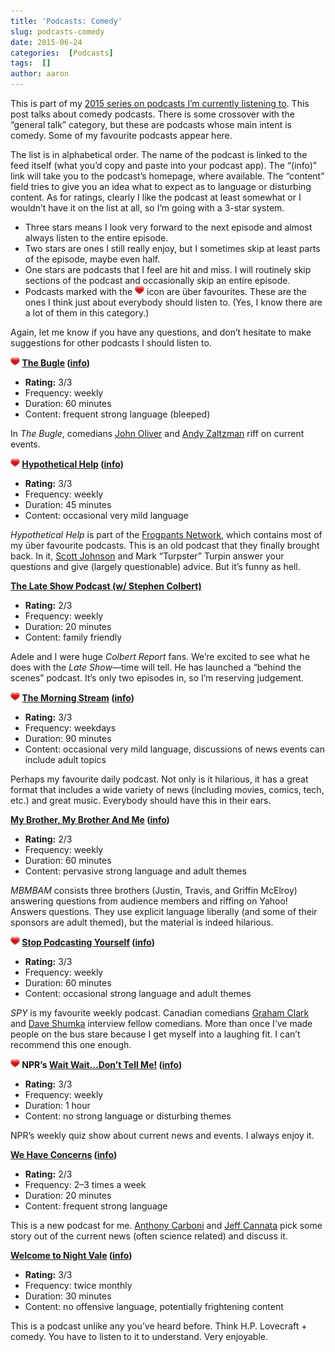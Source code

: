 ```yaml
---
title: 'Podcasts: Comedy'
slug: podcasts-comedy
date: 2015-06-24
categories:  [Podcasts]
tags:  []
author: aaron
---
```


This is part of my [2015 series on podcasts I’m currently listening to](../podcasts-what-im-listening-to-2015). This post talks about comedy podcasts. There is some crossover with the “general talk” category, but these are podcasts whose main intent is comedy. Some of my favourite podcasts appear here.

The list is in alphabetical order. The name of the podcast is linked to the feed itself (what you’d copy and paste into your podcast app). The “(info)” link will take you to the podcast’s homepage, where available. The “content” field tries to give you an idea what to expect as to language or disturbing content. As for ratings, clearly I like the podcast at least somewhat or I wouldn’t have it on the list at all, so I’m going with a 3-star system.

- Three stars means I look very forward to the next episode and almost always listen to the entire episode.
- Two stars are ones I still really enjoy, but I sometimes skip at least parts of the episode, maybe even half.
- One stars are podcasts that I feel are hit and miss. I will routinely skip sections of the podcast and occasionally skip an entire episode.
- Podcasts marked with the ![package_favorite](/images/package_favorite.png) icon are über favourites. These are the ones I think just about everybody should listen to. (Yes, I know there are a lot of them in this category.)

Again, let me know if you have any questions, and don’t hesitate to make suggestions for other podcasts I should listen to.

**![package_favorite](/images/package_favorite.png) [The Bugle](http://feeds.feedburner.com/thebuglefeed) ([info](http://thebuglepodcast.com/))**

- **Rating:** 3/3 
- Frequency: weekly
- Duration: 60 minutes
- Content: frequent strong language (bleeped)

In *The Bugle*, comedians [John Oliver](https://en.wikipedia.org/wiki/John_Oliver_(comedian)) and [Andy Zaltzman](https://en.wikipedia.org/wiki/Andy_Zaltzman) riff on current events.

**![package_favorite](/images/package_favorite.png) [Hypothetical Help](http://feeds.frogpants.com/hypohelp_feed.xml) ([info](http://frogpants.com/podcasts/hypothetical-help/))**

- **Rating:** 3/3 
- Frequency: weekly
- Duration: 45 minutes
- Content: occasional very mild language

*Hypothetical Help* is part of the [Frogpants Network](http://frogpants.com/), which contains most of my über favourite podcasts. This is an old podcast that they finally brought back. In it, [Scott Johnson](https://en.wikipedia.org/wiki/Scott_Johnson_(cartoonist)) and Mark “Turpster” Turpin answer your questions and give (largely questionable) advice. But it’s funny as hell.

**[The Late Show Podcast (w/ Stephen Colbert)](http://feed.theplatform.com/f/kYEXFC/zVfDzVbQRltO)**

- **Rating:** 2/3 
- Frequency: weekly
- Duration: 20 minutes
- Content: family friendly

Adele and I were huge *Colbert Report* fans. We’re excited to see what he does with the *Late Show*—time will tell. He has launched a “behind the scenes” podcast. It’s only two episodes in, so I’m reserving judgement.

**![package_favorite](/images/package_favorite.png) [The Morning Stream](http://myextralife.com/ftp/radio/morningstream.xml) ([info](http://frogpants.com/tms/))**

- **Rating:** 3/3 
- Frequency: weekdays
- Duration: 90 minutes
- Content: occasional very mild language, discussions of news events can include adult topics

Perhaps my favourite daily podcast. Not only is it hilarious, it has a great format that includes a wide variety of news (including movies, comics, tech, etc.) and great music. Everybody should have this in their ears.

**[My Brother, My Brother And Me](http://mbmbam.libsyn.com/rss) ([info](http://www.maximumfun.org/shows/my-brother-my-brother-and-me))**

- **Rating:** 2/3 
- Frequency: weekly
- Duration: 60 minutes
- Content: pervasive strong language and adult themes

*MBMBAM* consists three brothers (Justin, Travis, and Griffin McElroy) answering questions from audience members and riffing on Yahoo! Answers questions. They use explicit language liberally (and some of their sponsors are adult themed), but the material is indeed hilarious.

**![package_favorite](/images/package_favorite.png) [Stop Podcasting Yourself](http://stoppodcastingyourself.libsyn.com/rss) ([info](http://www.maximumfun.org/shows/stop-podcasting-yourself))**

- **Rating:** 3/3 
- Frequency: weekly
- Duration: 60 minutes
- Content: occasional strong language and adult themes

*SPY* is my favourite weekly podcast. Canadian comedians [Graham Clark](http://grahamclark.com/) and [Dave Shumka](http://t.co/kjtFZOvKZW) interview fellow comedians. More than once I’ve made people on the bus stare because I get myself into a laughing fit. I can’t recommend this one enough.

**![package_favorite](/images/package_favorite.png) NPR’s [Wait Wait…Don’t Tell Me!](http://www.npr.org/rss/podcast.php?id=35) ([info](http://www.npr.org/programs/wait-wait-dont-tell-me/))**

- **Rating:** 3/3 
- Frequency: weekly
- Duration: 1 hour
- Content: no strong language or disturbing themes

NPR’s weekly quiz show about current news and events. I always enjoy it.

**[We Have Concerns](http://simplecast.fm/podcasts/1041/rss) ([info](http://www.wehaveconcerns.com/))**

- **Rating:** 2/3 
- Frequency: 2–3 times a week
- Duration: 20 minutes
- Content: frequent strong language

This is a new podcast for me. [Anthony Carboni](http://anthonycarboni.com/) and [Jeff Cannata](http://jeffcannata.com/) pick some story out of the current news (often science related) and discuss it.

**[Welcome to Night Vale](http://nightvale.libsyn.com/rss) ([info](http://commonplacebooks.com/))**

- **Rating:** 3/3 
- Frequency: twice monthly
- Duration: 30 minutes
- Content: no offensive language, potentially frightening content

This is a podcast unlike any you’ve heard before. Think H.P. Lovecraft + comedy. You have to listen to it to understand. Very enjoyable.

